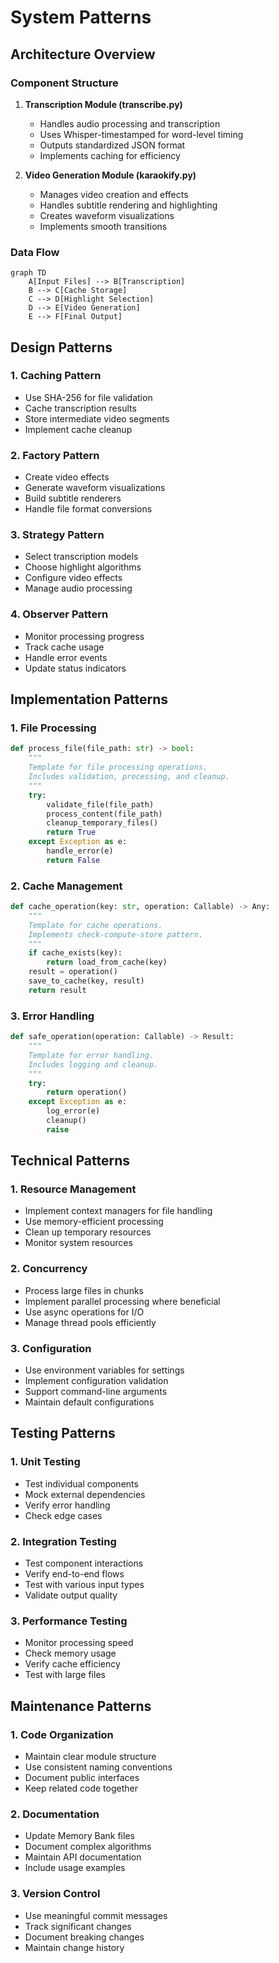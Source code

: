 # System Patterns

## Architecture Overview

### Component Structure
1. **Transcription Module (transcribe.py)**
   - Handles audio processing and transcription
   - Uses Whisper-timestamped for word-level timing
   - Outputs standardized JSON format
   - Implements caching for efficiency

2. **Video Generation Module (karaokify.py)**
   - Manages video creation and effects
   - Handles subtitle rendering and highlighting
   - Creates waveform visualizations
   - Implements smooth transitions

### Data Flow
```mermaid
graph TD
    A[Input Files] --> B[Transcription]
    B --> C[Cache Storage]
    C --> D[Highlight Selection]
    D --> E[Video Generation]
    E --> F[Final Output]
```

## Design Patterns

### 1. Caching Pattern
- Use SHA-256 for file validation
- Cache transcription results
- Store intermediate video segments
- Implement cache cleanup

### 2. Factory Pattern
- Create video effects
- Generate waveform visualizations
- Build subtitle renderers
- Handle file format conversions

### 3. Strategy Pattern
- Select transcription models
- Choose highlight algorithms
- Configure video effects
- Manage audio processing

### 4. Observer Pattern
- Monitor processing progress
- Track cache usage
- Handle error events
- Update status indicators

## Implementation Patterns

### 1. File Processing
```python
def process_file(file_path: str) -> bool:
    """
    Template for file processing operations.
    Includes validation, processing, and cleanup.
    """
    try:
        validate_file(file_path)
        process_content(file_path)
        cleanup_temporary_files()
        return True
    except Exception as e:
        handle_error(e)
        return False
```

### 2. Cache Management
```python
def cache_operation(key: str, operation: Callable) -> Any:
    """
    Template for cache operations.
    Implements check-compute-store pattern.
    """
    if cache_exists(key):
        return load_from_cache(key)
    result = operation()
    save_to_cache(key, result)
    return result
```

### 3. Error Handling
```python
def safe_operation(operation: Callable) -> Result:
    """
    Template for error handling.
    Includes logging and cleanup.
    """
    try:
        return operation()
    except Exception as e:
        log_error(e)
        cleanup()
        raise
```

## Technical Patterns

### 1. Resource Management
- Implement context managers for file handling
- Use memory-efficient processing
- Clean up temporary resources
- Monitor system resources

### 2. Concurrency
- Process large files in chunks
- Implement parallel processing where beneficial
- Use async operations for I/O
- Manage thread pools efficiently

### 3. Configuration
- Use environment variables for settings
- Implement configuration validation
- Support command-line arguments
- Maintain default configurations

## Testing Patterns

### 1. Unit Testing
- Test individual components
- Mock external dependencies
- Verify error handling
- Check edge cases

### 2. Integration Testing
- Test component interactions
- Verify end-to-end flows
- Test with various input types
- Validate output quality

### 3. Performance Testing
- Monitor processing speed
- Check memory usage
- Verify cache efficiency
- Test with large files

## Maintenance Patterns

### 1. Code Organization
- Maintain clear module structure
- Use consistent naming conventions
- Document public interfaces
- Keep related code together

### 2. Documentation
- Update Memory Bank files
- Document complex algorithms
- Maintain API documentation
- Include usage examples

### 3. Version Control
- Use meaningful commit messages
- Track significant changes
- Document breaking changes
- Maintain change history
